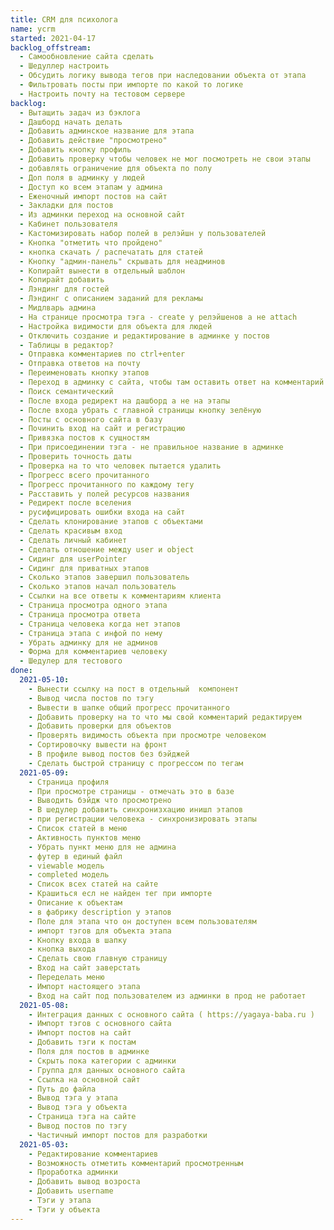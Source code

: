 ```yaml
---
title: CRM для психолога
name: ycrm
started: 2021-04-17
backlog_offstream:
  - Самообновление сайта сделать
  - Шедуллер настроить
  - Обсудить логику вывода тегов при наследовании объекта от этапа
  - Фильтровать посты при импорте по какой то логике
  - Настроить почту на тестовом сервере
backlog:
  - Вытащить задач из бэклога
  - Дашборд начать делать
  - Добавить админское название для этапа
  - Добавить действие "просмотрено"
  - Добавить кнопку профиль
  - Добавить проверку чтобы человек не мог посмотреть не свои этапы
  - добавлять ограничение для объекта по полу
  - Доп поля в админку у людей
  - Доступ ко всем этапам у админа
  - Еженочный импорт постов на сайт
  - Закладки для постов
  - Из админки переход на основной сайт
  - Кабинет пользователя
  - Кастомизировать набор полей в релэйшн у пользователей
  - Кнопка "отметить что пройдено"
  - кнопка скачать / распечатать для статей
  - Кнопку "админ-панель" скрывать для неадминов
  - Копирайт вынести в отдельный шаблон
  - Копирайт добавить
  - Лэндинг для гостей
  - Лэндинг с описанием заданий для рекламы
  - Мидлварь админа
  - На странице просмотра тэга - create у релэйшенов а не attach
  - Настройка видимости для объекта для людей
  - Отключить создание и редактирование в админке у постов
  - Таблицы в редактор?
  - Отправка комментариев по ctrl+enter
  - Отправка ответов на почту
  - Переименовать кнопку этапов
  - Переход в админку с сайта, чтобы там оставить ответ на комментарий
  - Поиск семантический
  - После входа редирект на дашборд а не на этапы
  - После входа убрать с главной страницы кнопку зелёную
  - Посты с основного сайта в базу
  - Починить вход на сайт и регистрацию
  - Привязка постов к сущностям
  - При присоединении тэга - не правильное название в админке
  - Проверить точность даты
  - Проверка на то что человек пытается удалить
  - Прогресс всего прочитанного
  - Прогресс прочитанного по каждому тегу
  - Расставить у полей ресурсов названия
  - Редирект после вселения
  - русифицировать ошибки входа на сайт
  - Сделать клонирование этапов с объектами
  - Сделать красивым вход
  - Сделать личный кабинет
  - Сделать отношение между user и object
  - Сидинг для userPointer
  - Сидинг для приватных этапов
  - Сколько этапов завершил пользователь
  - Сколько этапов начал пользователь
  - Ссылки на все ответы к комментариям клиента
  - Страница просмотра одного этапа
  - Страница просмотра ответа
  - Страница человека когда нет этапов
  - Страница этапа с инфой по нему
  - Убрать админку для не админов
  - Форма для комментариев человеку
  - Шедулер для тестового
done:
  2021-05-10:
    - Вынести ссылку на пост в отдельный  компонент
    - Вывод числа постов по тэгу
    - Вывести в шапке общий прогресс прочитанного
    - Добавить проверку на то что мы свой комментарий редактируем
    - Добавить проверки для объектов
    - Проверять видимость объекта при просмотре человеком
    - Сортировочку вывести на фронт
    - В профиле вывод постов без бэйджей
    - Сделать быстрой страницу с прогрессом по тегам
  2021-05-09:
    - Страница профиля
    - При просмотре страницы - отмечать это в базе
    - Выводить бэйдж что просмотрено
    - В шедулер добавить синхронизхацию инишл этапов
    - при регистрации человека - синхронизировать этапы
    - Список статей в меню
    - Активность пунктов меню
    - Убрать пункт меню для не админа
    - футер в единый файл
    - viewable модель
    - completed модель
    - Список всех статей на сайте
    - Крашиться есл не найден тег при импорте
    - Описание к объектам
    - в фабрику description у этапов
    - Поле для этапа что он доступен всем пользователям
    - импорт тэгов для объекта этапа
    - Кнопку входа в шапку
    - кнопка выхода
    - Сделать свою главную страницу
    - Вход на сайт заверстать
    - Переделать меню
    - Импорт настоящего этапа
    - Вход на сайт под пользователем из админки в прод не работает
  2021-05-08:
    - Интеграция данных с основного сайта ( https://yagaya-baba.ru )
    - Импорт тэгов с основного сайта
    - Импорт постов на сайт
    - Добавить тэги к постам
    - Поля для постов в админке
    - Скрыть пока категории с админки
    - Группа для данных основного сайта
    - Ссылка на основной сайт
    - Путь до файла
    - Вывод тэга у этапа
    - Вывод тэга у объекта
    - Страница тэга на сайте
    - Вывод постов по тэгу
    - Частичный импорт постов для разработки
  2021-05-03:
    - Редактирование комментариев
    - Возможность отметить комментарий просмотренным
    - Проработка админки
    - Добавить вывод возроста
    - Добавить username
    - Тэги у этапа
    - Тэги у объекта
---
```

